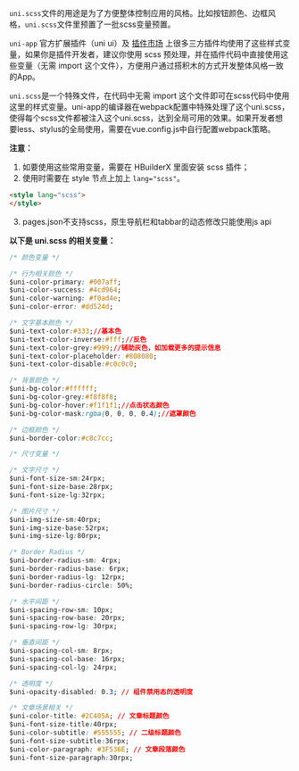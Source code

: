 `uni.scss`文件的用途是为了方便整体控制应用的风格。比如按钮颜色、边框风格，`uni.scss`文件里预置了一批scss变量预置。

``uni-app`` 官方扩展插件（uni ui）及 [插件市场](https://ext.dcloud.net.cn) 上很多三方插件均使用了这些样式变量，如果你是插件开发者，建议你使用 scss 预处理，并在插件代码中直接使用这些变量（无需 import 这个文件），方便用户通过搭积木的方式开发整体风格一致的App。

``uni.scss``是一个特殊文件，在代码中无需 import 这个文件即可在scss代码中使用这里的样式变量。uni-app的编译器在webpack配置中特殊处理了这个uni.scss，使得每个scss文件都被注入这个uni.scss，达到全局可用的效果。如果开发者想要less、stylus的全局使用，需要在vue.config.js中自行配置webpack策略。

**注意：**

1. 如要使用这些常用变量，需要在 HBuilderX 里面安装 scss 插件；
2. 使用时需要在 style 节点上加上 ``lang="scss"``。
```html
<style lang="scss">
</style>
```
3. pages.json不支持scss，原生导航栏和tabbar的动态修改只能使用js api

**以下是 uni.scss 的相关变量：**

```css
/* 颜色变量 */

/* 行为相关颜色 */
$uni-color-primary: #007aff;
$uni-color-success: #4cd964;
$uni-color-warning: #f0ad4e;
$uni-color-error: #dd524d;

/* 文字基本颜色 */
$uni-text-color:#333;//基本色
$uni-text-color-inverse:#fff;//反色
$uni-text-color-grey:#999;//辅助灰色，如加载更多的提示信息
$uni-text-color-placeholder: #808080;
$uni-text-color-disable:#c0c0c0;

/* 背景颜色 */
$uni-bg-color:#ffffff;
$uni-bg-color-grey:#f8f8f8;
$uni-bg-color-hover:#f1f1f1;//点击状态颜色
$uni-bg-color-mask:rgba(0, 0, 0, 0.4);//遮罩颜色

/* 边框颜色 */
$uni-border-color:#c8c7cc;

/* 尺寸变量 */

/* 文字尺寸 */
$uni-font-size-sm:24rpx;
$uni-font-size-base:28rpx;
$uni-font-size-lg:32rpx;

/* 图片尺寸 */
$uni-img-size-sm:40rpx;
$uni-img-size-base:52rpx;
$uni-img-size-lg:80rpx;

/* Border Radius */
$uni-border-radius-sm: 4rpx;
$uni-border-radius-base: 6rpx;
$uni-border-radius-lg: 12rpx;
$uni-border-radius-circle: 50%;

/* 水平间距 */
$uni-spacing-row-sm: 10px;
$uni-spacing-row-base: 20rpx;
$uni-spacing-row-lg: 30rpx;

/* 垂直间距 */
$uni-spacing-col-sm: 8rpx;
$uni-spacing-col-base: 16rpx;
$uni-spacing-col-lg: 24rpx;

/* 透明度 */
$uni-opacity-disabled: 0.3; // 组件禁用态的透明度

/* 文章场景相关 */
$uni-color-title: #2C405A; // 文章标题颜色
$uni-font-size-title:40rpx;
$uni-color-subtitle: #555555; // 二级标题颜色
$uni-font-size-subtitle:36rpx;
$uni-color-paragraph: #3F536E; // 文章段落颜色
$uni-font-size-paragraph:30rpx;
```
